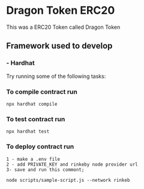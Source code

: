 # Dragon Token ERC20

This was a ERC20 Token called Dragon Token 

## Framework used to develop
### - Hardhat

Try running some of the following tasks:

### To compile contract run
`npx hardhat compile`
### To test contract run
`npx hardhat test`
### To deploy contract run
    1 - make a .env file
    2 - add PRIVATE_KEY and rinkeby node provider url
    3- save and run this commont;
`node scripts/sample-script.js --network rinkeb`

